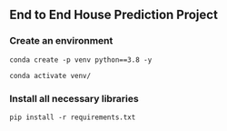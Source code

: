 ## End to End House Prediction Project

### Create an environment

```
conda create -p venv python==3.8 -y

conda activate venv/

```

### Install all necessary libraries

```
pip install -r requirements.txt
```
